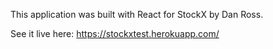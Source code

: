 This application was built with React for StockX by Dan Ross.

See it live here: https://stockxtest.herokuapp.com/